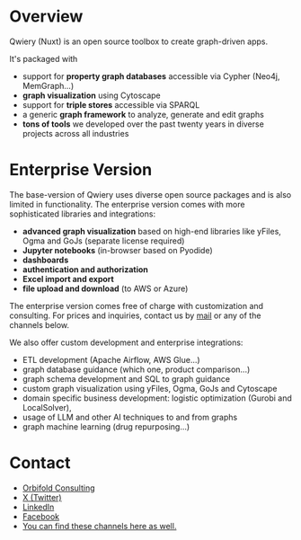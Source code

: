 # Overview

Qwiery (Nuxt) is an open source toolbox to create graph-driven apps.


It's packaged with

- support for **property graph databases** accessible via Cypher (Neo4j, MemGraph...)
- **graph visualization** using Cytoscape
- support for **triple stores** accessible via SPARQL
- a generic **graph framework** to analyze, generate and edit graphs
- **tons of tools** we developed over the past twenty years in diverse projects across all industries



# Enterprise Version

The base-version of Qwiery uses diverse open source packages and is also limited in functionality. The enterprise version comes with more sophisticated libraries and integrations:

- **advanced graph visualization** based on high-end libraries like yFiles, Ogma and GoJs (separate license required)
- **Jupyter notebooks** (in-browser based on Pyodide)
- **dashboards**
- **authentication and authorization**
- **Excel import and export**
- **file upload and download** (to AWS or Azure)

The enterprise version comes free of charge with customization and consulting. For prices and inquiries, contact us by [mail](mailto:info@orbifold.net) or any of the channels below. 

We also offer custom development and enterprise integrations:

- ETL development (Apache Airflow, AWS Glue...)
- graph database guidance (which one, product comparison...)
- graph schema development and SQL to graph guidance
- custom graph visualization using yFiles, Ogma, GoJs and Cytoscape
- domain specific business development: logistic optimization (Gurobi and LocalSolver),
- usage of LLM and other AI techniques to and from graphs
- graph machine learning (drug repurposing...)

# Contact

- [Orbifold Consulting](https://orbifold.net)
- [X (Twitter)](https://twitter.com/theorbifold)
- [LinkedIn](https://www.linkedin.com/in/francoisvanderseypen/)
- [Facebook](https://www.facebook.com/orbifold)
- [You can find these channels here as well.](https://graphsandnetworks.com/contact/) 

